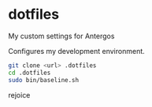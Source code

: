 # dotfiles
My custom settings for Antergos

Configures my development environment. 

```bash
git clone <url> .dotfiles
cd .dotfiles
sudo bin/baseline.sh
```

rejoice
